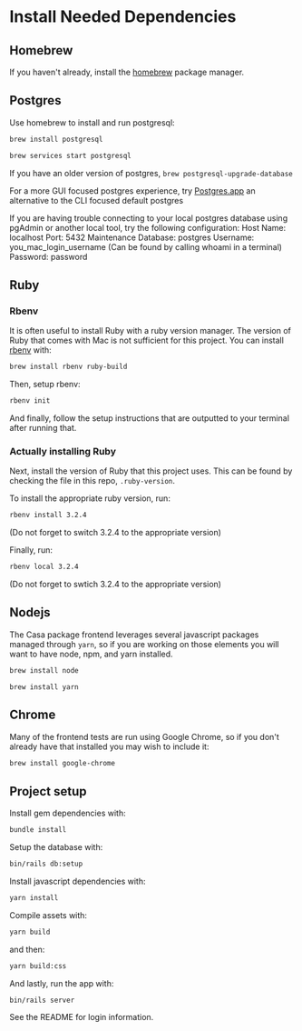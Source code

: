 # Install Needed Dependencies

## Homebrew

If you haven't already, install the [homebrew](https://brew.sh/) package manager.

## Postgres

Use homebrew to install and run postgresql:

```bash
brew install postgresql
```

```bash
brew services start postgresql
```

If you have an older version of postgres, `brew postgresql-upgrade-database`

For a more GUI focused postgres experience, try [Postgres.app](https://postgresapp.com/) an alternative to the CLI focused default postgres

If you are having trouble connecting to your local postgres database using pgAdmin or another local tool, try the following configuration:
Host Name: localhost
Port: 5432
Maintenance Database: postgres
Username: you_mac_login_username (Can be found by calling whoami in a terminal)
Password: password

## Ruby

### Rbenv

It is often useful to install Ruby with a ruby version manager. The version of Ruby that comes with Mac is not sufficient
for this project. You can install [rbenv](https://github.com/rbenv/rbenv) with:

```bash
brew install rbenv ruby-build
```

Then, setup rbenv:

```bash
rbenv init
```

And finally, follow the setup instructions that are outputted to your terminal after running that.

### Actually installing Ruby

Next, install the version of Ruby that this project uses. This can be found by checking the file in this repo, `.ruby-version`.

To install the appropriate ruby version, run:

```bash
rbenv install 3.2.4
```

(Do not forget to switch 3.2.4 to the appropriate version)

Finally, run:

```bash
rbenv local 3.2.4
```
(Do not forget to swtich 3.2.4 to the appropriate version)

## Nodejs

The Casa package frontend leverages several javascript packages managed through `yarn`, so if you are working on those elements you will want to have node, npm, and yarn installed.

```bash
brew install node
```

```
brew install yarn
```

## Chrome
Many of the frontend tests are run using Google Chrome, so if you don't already have that installed you may wish to include it:

```bash
brew install google-chrome
```

## Project setup

Install gem dependencies with:

```bash
bundle install
```

Setup the database with:

```bash
bin/rails db:setup
```

Install javascript dependencies with:
```bash
yarn install
```

Compile assets with:

```bash
yarn build
```

and then:

```bash
yarn build:css
```

And lastly, run the app with:

```bash
bin/rails server
```

See the README for login information.
